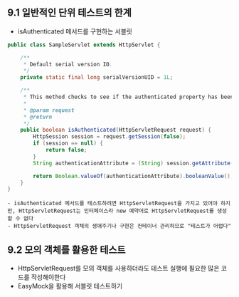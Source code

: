 ## 9.1 일반적인 단위 테스트의 한계
- isAuthenticated 메서드를 구현하는 서블릿
```Java
public class SampleServlet extends HttpServlet {

    /**
     * Default serial version ID.
     */
    private static final long serialVersionUID = 1L;

    /**
     * This method checks to see if the authenticated property has been setup and returns its boolean value.
     *
     * @param request
     * @return
     */
    public boolean isAuthenticated(HttpServletRequest request) {
        HttpSession session = request.getSession(false);
        if (session == null) {
            return false;
        }
        String authenticationAttribute = (String) session.getAttribute("authenticated");

        return Boolean.valueOf(authenticationAttribute).booleanValue();
    }
}
```
	- isAuthenticated 메서드를 테스트하려면 HttpServletRequest을 가지고 있어야 하지만, HttpServletRequest는 인터페이스라 new 예약어로 HttpServletRequest를 생성할 수 없다
	- HttpServletRequest 객체의 생애주기나 구현은 컨테이너 관리하므로 "테스트가 어렵다"

## 9.2 모의 객체를 활용한 테스트
- HttpServletRequest를 모의 객체를 사용하더라도 테스트 실행에 필요한 많은 코드를 작성해야한다
- EasyMock을 활용해 서블릿 테스트하기
```Java

```